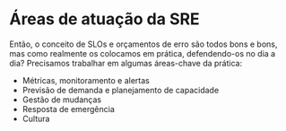 # Áreas de atuação da SRE

Então, o conceito de SLOs e orçamentos de erro são todos bons e bons, mas como realmente os colocamos em prática, defendendo-os no dia a dia? Precisamos trabalhar em algumas áreas-chave da prática:

- Métricas, monitoramento e alertas
- Previsão de demanda e planejamento de capacidade
- Gestão de mudanças
- Resposta de emergência
- Cultura